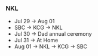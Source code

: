 ### NKL
  - Jul 29 -> Aug 01
  - SBC -> KCG -> NKL
  - Jul 30 -> Dad annual ceremony
  - Jul 31 -> At Home
  - Aug 01 -> NKL -> KCG -> SBC